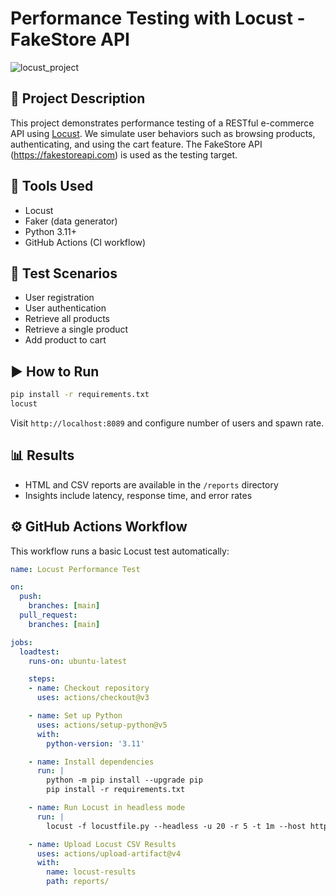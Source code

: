 # Performance Testing with Locust - FakeStore API

![locust_project](https://github.com/user-attachments/assets/497d28d8-71a4-4b91-8d2a-c0137a27ec91)


## 📝 Project Description
This project demonstrates performance testing of a RESTful e-commerce API using [Locust](https://locust.io/). We simulate user behaviors such as browsing products, authenticating, and using the cart feature. The FakeStore API (https://fakestoreapi.com) is used as the testing target.

## 🚀 Tools Used
- Locust
- Faker (data generator)
- Python 3.11+
- GitHub Actions (CI workflow)

## 📌 Test Scenarios
- User registration
- User authentication
- Retrieve all products
- Retrieve a single product
- Add product to cart

## ▶️ How to Run
```bash
pip install -r requirements.txt
locust
```
Visit `http://localhost:8089` and configure number of users and spawn rate.

## 📊 Results
- HTML and CSV reports are available in the `/reports` directory
- Insights include latency, response time, and error rates

## ⚙️ GitHub Actions Workflow
This workflow runs a basic Locust test automatically:

```yaml
name: Locust Performance Test

on:
  push:
    branches: [main]
  pull_request:
    branches: [main]

jobs:
  loadtest:
    runs-on: ubuntu-latest

    steps:
    - name: Checkout repository
      uses: actions/checkout@v3

    - name: Set up Python
      uses: actions/setup-python@v5
      with:
        python-version: '3.11'

    - name: Install dependencies
      run: |
        python -m pip install --upgrade pip
        pip install -r requirements.txt

    - name: Run Locust in headless mode
      run: |
        locust -f locustfile.py --headless -u 20 -r 5 -t 1m --host https://fakestoreapi.com --csv=reports/results

    - name: Upload Locust CSV Results
      uses: actions/upload-artifact@v4
      with:
        name: locust-results
        path: reports/
```
